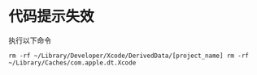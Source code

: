 # 代码提示失效

执行以下命令

``
rm -rf ~/Library/Developer/Xcode/DerivedData/[project_name]
rm -rf ~/Library/Caches/com.apple.dt.Xcode
``
